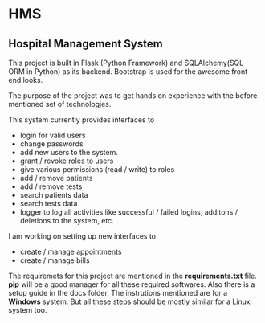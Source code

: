 # HMS
<h2>Hospital Management System</h2>

This project is built in Flask (Python Framework) and SQLAlchemy(SQL ORM in Python) as its backend. 
Bootstrap is used for the awesome front end looks.

The purpose of the project was to get hands on experience with the before mentioned set of technologies.

This system currently provides interfaces to 
<ul>
<li>login for valid users</li>
<li>change passwords</li>
<li>add new users to the system.</li>
<li>grant / revoke roles to users</li>
<li>give various permissions (read / write) to roles</li>
<li>add / remove patients</li>
<li>add / remove tests</li>
<li>search patients data</li>
<li>search tests data</li>
<li>logger to log all activities like successful / failed logins, additons / deletions to the system, etc.</li>
</ul>

I am working on setting up new interfaces to 
<ul>
<li>create / manage appointments</li>
<li>create / manage bills</li>
</ul>

The requiremets for this project are mentioned in the <b>requirements.txt</b> file.
<b>pip</b> will be a good manager for all these required softwares.
Also there is a setup guide in the docs folder. The instrutions mentioned are for a <b>Windows</b> system.
But all these steps should be mostly similar for a Linux system too.



